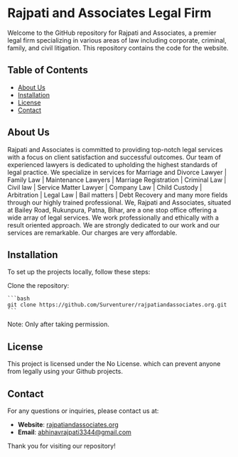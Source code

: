 # Rajpati and Associates Legal Firm

Welcome to the GitHub repository for Rajpati and Associates, a premier legal firm specializing in various areas of law including corporate, criminal, family, and civil litigation. This repository contains the code for the website.

## Table of Contents

- [About Us](#about-us)
- [Installation](#installation)
- [License](#license)
- [Contact](#contact)

## About Us

Rajpati and Associates is committed to providing top-notch legal services with a focus on client satisfaction and successful outcomes. Our team of experienced lawyers is dedicated to upholding the highest standards of legal practice. We specialize in services for Marriage and Divorce Lawyer | Family Law | Maintenance Lawyers | Marriage Registration | Criminal Law | Civil law | Service Matter Lawyer | Company Law | Child Custody | Arbitration | Legal Law | Bail matters | Debt Recovery and many more fields through our highly trained professional. We, Rajpati and Associates, situated at Bailey Road, Rukunpura, Patna, Bihar, are a one stop office offering a wide array of legal services. We work professionally and ethically with a result oriented approach. We are strongly dedicated to our work and our services are remarkable. Our charges are very affordable.

## Installation

To set up the projects locally, follow these steps:

Clone the repository:

    ```bash
    git clone https://github.com/Surventurer/rajpatiandassociates.org.git
    ```
Note: Only after taking permission.

## License

This project is licensed under the No License. which can prevent anyone from legally using your Github projects.

## Contact

For any questions or inquiries, please contact us at:

- **Website**: [rajpatiandassociates.org](https://surventurer.github.io/rajpatiandassociates.org/)
- **Email**: abhinavrajpati3344@gmail.com

Thank you for visiting our repository!
